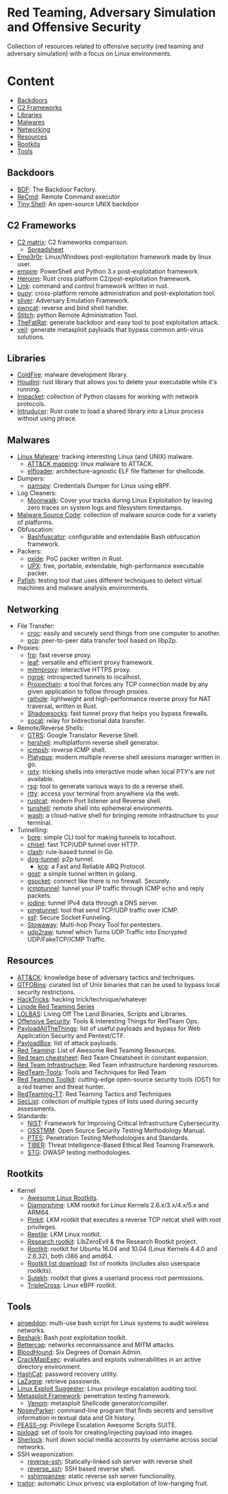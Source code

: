 # Red Teaming, Adversary Simulation and Offensive Security

Collection of resources related to offensive security (red teaming and adversary
simulation) with a focus on Linux environments.

# Content

* [Backdoors](#backdoors)
* [C2 Frameworks](#c2-frameworks)
* [Libraries](#libraries)
* [Malwares](#malwares)
* [Networking](#networking)
* [Resources](#resources)
* [Rootkits](#rootkits)
* [Tools](#tools)

## Backdoors

* [BDF][5]: The Backdoor Factory.
* [ReCmd][97]: Remote Command executor
* [Tiny Shell][96]: An open-source UNIX backdoor

## C2 Frameworks

* [C2 matrix][38]: C2 frameworks comparison.
  * [Spreadsheet][40]
* [Emp3r0r][41]: Linux/Windows post-exploitation framework made by linux
  user.
* [empire][39]: PowerShell and Python 3.x post-exploitation framework.
* [Heroinn][15]: Rust cross platform C2/post-exploitation framework.
* [Link][20]: command and control framework written in rust.
* [pupy][42]: cross-platform remote administration and post-exploitation
  tool.
* [sliver][43]: Adversary Emulation Framework.
* [pwncat][44]: reverse and bind shell handler.
* [Stitch][45]: python Remote Administration Tool.
* [TheFatRat][46]: generate backdoor and easy tool to post exploitation
  attack.
* [veil][47]: generate metasploit payloads that bypass common anti-virus
  solutions.

## Libraries

* [ColdFire][10]: malware development library.
* [Houdini][16]: rust library that allows you to delete your executable while
  it's running.
* [Impacket][17]: collection of Python classes for working with network
  protocols.
* [Intruducer][18]: Rust crate to load a shared library into a Linux process
  without using ptrace.

## Malwares

* [Linux Malware][53]: tracking interesting Linux (and UNIX) malware.
  * [ATT&CK mapping][54]: linux malware to ATTACK.
  * [elfloader][55]: architecture-agnostic ELF file flattener for shellcode.
* Dumpers:
  * [pamspy][56]: Credentials Dumper for Linux using eBPF.
* Log Cleaners:
  * [Moonwalk][57]: Cover your tracks during Linux Exploitation by leaving zero
    traces on system logs and filesystem timestamps.
* [Malware Source Code][58]: collection of malware source code for a variety of
  platforms.
* Obfuscation:
  * [Bashfuscator][59]: configurable and extendable Bash obfuscation framework.
* Packers:
  * [oxide][60]: PoC packer written in Rust.
  * [UPX][61]: free, portable, extendable, high-performance executable packer.
* [Pafish][62]: testing tool that uses different techniques to detect virtual
  machines and malware analysis environments.

## Networking

* File Transfer:
  * [croc][63]: easily and securely send things from one computer to another.
  * [pcp][64]: peer-to-peer data transfer tool based on libp2p.
* Proxies:
  * [frp][65]: fast reverse proxy.
  * [leaf][66]: versatile and efficient proxy framework.
  * [mitmproxy][67]: interactive HTTPS proxy.
  * [ngrok][68]: introspected tunnels to localhost.
  * [Proxiechain][69]: a tool that forces any TCP connection made by any given
    application to follow through proxies.
  * [rathole][70]: lightweight and high-performance reverse proxy for NAT
    traversal, written in Rust.
  * [Shadowsocks][71]: fast tunnel proxy that helps you bypass firewalls.
  * [socat][72]: relay for bidirectional data transfer.
* Remote/Reverse Shells:
  * [GTRS][73]: Google Translator Reverse Shell.
  * [hershell][74]: multiplatform reverse shell generator.
  * [icmpsh][75]: reverse ICMP shell.
  * [Platypus][76]: modern multiple reverse shell sessions manager written in
    go.
  * [rpty][77]: tricking shells into interactive mode when local PTY's are not
    available.
  * [rsg][78]: tool to generate various ways to do a reverse shell.
  * [rtty][79]: access your terminal from anywhere via the web.
  * [rustcat][80]: modern Port listener and Reverse shell.
  * [tunshell][81]: remote shell into ephemeral environments.
  * [wash][82]: a cloud-native shell for bringing remote infrastructure to your
    terminal.
* Tunnelling:
  * [bore][83]: simple CLI tool for making tunnels to localhost.
  * [chisel][84]: fast TCP/UDP tunnel over HTTP.
  * [clash][85]: rule-based tunnel in Go.
  * [dog-tunnel][86]: p2p tunnel.
    * [kcp][87]: a Fast and Reliable ARQ Protocol.
  * [gost][88]: a simple tunnel written in golang.
  * [gsocket][89]: connect like there is no firewall. Securely.
  * [icmptunnel][90]: tunnel your IP traffic through ICMP echo and reply
    packets.
  * [iodine][91]:  tunnel IPv4 data through a DNS server.
  * [pingtunnel][92]: tool that send TCP/UDP traffic over ICMP.
  * [ssf][93]: Secure Socket Funneling.
  * [Stowaway][94]: Multi-hop Proxy Tool for pentesters.
  * [udp2raw][95]: tunnel which Turns UDP Traffic into Encrypted
    UDP/FakeTCP/ICMP Traffic.

## Resources

* [ATT&CK][4]: knowledge base of adversary tactics and techniques.
* [GTFOBins][12]: curated list of Unix binaries that can be used to bypass
  local security restrictions.
* [HackTricks][13]: hacking trick/technique/whatever
* [Linode Red Teaming Series][1]
* [LOLBAS][22]: Living Off The Land Binaries, Scripts and Libraries.
* [Offensive Security][26]: Tools & Interesting Things for RedTeam Ops.
* [PayloadAllTheThings][27]: list of useful payloads and bypass for Web
  Application Security and Pentest/CTF.
* [PayloadBox][28]: list of attack payloads.
* [Red Teaming][3]: List of Awesome Red Teaming Resources.
* [Red team cheatsheet][2]: Red Team Cheatsheet in constant expansion.
* [Red Team Infrastructure][31]: Red Team infrastructure hardening resources.
* [RedTeam-Tools][32]: Tools and Techniques for Red Team
* [Red Teaming Toolkit][33]: cutting-edge open-source security tools (OST) for
  a red teamer and threat hunter.
* [RedTeaming-TT][34]: Red Teaming Tactics and Techniques
* [SecList][35]: collection of multiple types of lists used during security
  assessments.
* Standards:
  * [NIST][48]:  Framework for Improving Critical Infrastructure Cybersecurity.
  * [OSSTMM][49]: Open Source Security Testing Methodology Manual.
  * [PTES][50]: Penetration Testing Methodologies and Standards.
  * [TIBER][51]: Threat Intelligence-Based Ethical Red Teaming Framework.
  * [STG][52]: OWASP testing methodologies.

## Rootkits

* Kernel
  * [Awesome Linux Rootkits][101].
  * [Diamorphine][102]: LKM rootkit for Linux Kernels 2.6.x/3.x/4.x/5.x and
    ARM64.
  * [Pinkit][103]: LKM rootkit that executes a reverse TCP netcat shell with root
    privileges.
  * [Reptile][104]: LKM Linux rootkit.
  * [Research rootkit][105]: LibZeroEvil & the Research Rootkit project.
  * [Rootkit][106]: rootkit for Ubuntu 16.04 and 10.04 (Linux Kernels 4.4.0 and
    2.6.32), both i386 and amd64.
  * [Rootkit list download][107]: list of rootkits (includes also userspace
    rootkits).
  * [Sutekh][108]: rootkit that gives a userland process root permissions.
  * [TripleCross][109]: Linux eBPF rootkit.

## Tools

* [airgeddon][7]: multi-use bash script for Linux systems to audit wireless
  networks.
* [Beshark][6]: Bash post exploitation toolkit.
* [Bettercap][8]: networks reconnaissance and MITM attacks.
* [BloodHound][9]: Six Degrees of Domain Admin.
* [CrackMapExec][11]: evaluates and exploits vulnerabilities in an active
  directory environment.
* [HashCat][14]: password recovery utility.
* [LaZagne][19]: retrieve passowrds.
* [Linux Exploit Suggester][21]: Linux privilege escalation auditing tool.
* [Metasploit Framework][23]: penetration testing framework.
  * [Venom][24]: metasploit Shellcode generator/compiller.
* [NoseyParker][25]: command-line program that finds secrets and sensitive
  information in textual data and Git history.
* [PEASS-ng][29]: Privilege Escalation Awesome Scripts SUITE.
* [pixload][30]: set of tools for creating/injecting payload into images.
* [Sherlock][36]: hunt down social media accounts by username across social
  networks.
* SSH weaponization:
  * [reverse-ssh][99]: Statically-linked ssh server with reverse shell
  * [reverse_ssh][100]: SSH based reverse shell.
  * [sshimpanzee][98]: static reverse ssh server
    functionality.
* [traitor][37]: automatic Linux privesc via exploitation of low-hanging fruit.


[1]: https://www.linode.com/docs/guides/hackersploit-red-team-series/
[2]: https://github.com/RistBS/Awesome-RedTeam-Cheatsheet
[3]: https://github.com/yeyintminthuhtut/Awesome-Red-Teaming
[4]: https://attack.mitre.org/
[5]: https://github.com/secretsquirrel/the-backdoor-factory
[6]: https://github.com/redcode-labs/Bashark
[7]: https://github.com/v1s1t0r1sh3r3/airgeddon
[8]: https://github.com/bettercap/bettercap
[9]: https://github.com/BloodHoundAD/BloodHound
[10]: https://github.com/redcode-labs/Coldfire
[11]: https://github.com/Porchetta-Industries/CrackMapExec
[12]: https://gtfobins.github.io/
[13]: https://book.hacktricks.xyz/welcome/readme
[14]: https://github.com/hashcat/hashcat
[15]: https://github.com/b23r0/Heroinn
[16]: https://github.com/yamakadi/houdini
[17]: https://github.com/fortra/impacket
[18]: https://github.com/vfsfitvnm/intruducer
[19]: https://github.com/AlessandroZ/LaZagne
[20]: https://github.com/postrequest/link
[21]: https://github.com/mzet-/linux-exploit-suggester
[22]: https://lolbas-project.github.io/
[23]: https://github.com/rapid7/metasploit-framework
[24]: https://github.com/r00t-3xp10it/venom
[25]: https://github.com/praetorian-inc/noseyparker
[26]: https://github.com/bigb0sss/RedTeam-OffensiveSecurity
[27]: https://github.com/swisskyrepo/PayloadsAllTheThings
[28]: https://github.com/payloadbox/
[29]: https://github.com/carlospolop/PEASS-ng
[30]: https://github.com/chinarulezzz/pixload
[31]: https://github.com/bluscreenofjeff/Red-Team-Infrastructure-Wiki
[32]: https://github.com/A-poc/RedTeam-Tools
[33]: https://github.com/infosecn1nja/Red-Teaming-Toolkit
[34]: https://github.com/mantvydasb/RedTeaming-Tactics-and-Techniques
[35]: https://github.com/danielmiessler/SecLists
[36]: https://github.com/sherlock-project/sherlock
[37]: https://github.com/liamg/traitor
[38]: https://www.thec2matrix.com/
[39]: https://github.com/BC-SECURITY/Empire
[40]: https://docs.google.com/spreadsheets/d/1b4mUxa6cDQuTV2BPC6aA-GR4zGZi0ooPYtBe4IgPsSc/edit#gid=0
[41]: https://github.com/jm33-m0/emp3r0r
[42]: https://github.com/n1nj4sec/pupy
[43]: https://github.com/BishopFox/sliver
[44]: https://github.com/calebstewart/pwncat
[45]: https://github.com/nathanlopez/Stitch
[46]: https://github.com/screetsec/TheFatRat
[47]: https://github.com/Veil-Framework/Veil
[48]: https://www.nist.gov/news-events/news/2018/04/nist-releases-version-11-its-popular-cybersecurity-framework
[49]: https://www.isecom.org/research.html#content5-9d
[50]: http://www.pentest-standard.org/index.php/Main_Page
[51]: https://www.ecb.europa.eu/paym/cyber-resilience/tiber-eu/html/index.en.html
[52]: https://owasp.org/www-project-web-security-testing-guide/latest/3-The_OWASP_Testing_Framework/1-Penetration_Testing_Methodologies
[53]: https://github.com/timb-machine/linux-malware
[54]: https://gist.github.com/timb-machine/05043edd6e3f71569f0e6d2fe99f5e8c
[55]: https://github.com/gamozolabs/elfloader
[56]: https://github.com/citronneur/pamspy
[57]: https://github.com/mufeedvh/moonwalk
[58]: https://github.com/vxunderground/MalwareSourceCode
[59]: https://github.com/Bashfuscator/Bashfuscator
[60]: https://github.com/frank2/oxide
[61]: https://upx.github.io/
[62]: https://github.com/a0rtega/pafish
[63]: https://github.com/schollz/croc
[64]: https://github.com/dennis-tra/pcp
[65]: https://github.com/fatedier/frp
[66]: https://github.com/eycorsican/leaf
[67]: https://mitmproxy.org/
[68]: https://github.com/inconshreveable/ngrok
[69]: https://github.com/haad/proxychains
[70]: https://github.com/rapiz1/rathole
[71]: https://github.com/shadowsocks/shadowsocks-rust
[72]: https://repo.or.cz/socat.git
[73]: https://github.com/mthbernardes/GTRS
[74]: https://github.com/lesnuages/hershell
[75]: https://github.com/bdamele/icmpsh
[76]: https://github.com/WangYihang/Platypus
[77]: https://github.com/TimeToogo/remote-pty
[78]: https://github.com/mthbernardes/rsg
[79]: https://www.graplsecurity.com/blog
[80]: https://github.com/robiot/rustcat
[81]: https://github.com/TimeToogo/tunshell
[82]: https://github.com/puppetlabs/wash
[83]: https://github.com/ekzhang/bore
[84]: https://github.com/jpillora/chisel
[85]: https://github.com/Dreamacro/clash
[86]: https://github.com/vzex/dog-tunnel
[87]: https://github.com/skywind3000/kcp
[88]: https://github.com/ginuerzh/gost
[89]: https://github.com/hackerschoice/gsocket
[90]: https://github.com/DhavalKapil/icmptunnel
[91]: https://github.com/yarrick/iodine
[92]: https://github.com/esrrhs/pingtunnel
[93]: https://github.com/securesocketfunneling/ssf
[94]: https://github.com/ph4ntonn/Stowaway
[95]: https://github.com/wangyu-/udp2raw
[96]: https://github.com/creaktive/tsh
[97]: https://github.com/0xor0ne/recmd
[98]: https://github.com/lexfo/sshimpanzee
[99]: https://github.com/Fahrj/reverse-ssh
[100]: https://github.com/NHAS/reverse_ssh
[101]: https://github.com/milabs/awesome-linux-rootkits
[102]: https://github.com/m0nad/Diamorphine
[103]: https://github.com/PinkP4nther/Pinkit
[104]: https://github.com/f0rb1dd3n/Reptile
[105]: https://github.com/NoviceLive/research-rootkit
[106]: https://github.com/nurupo/rootkit
[107]: https://github.com/d30sa1/RootKits-List-Download
[108]: https://github.com/PinkP4nther/Sutekh
[109]: https://github.com/h3xduck/TripleCross

